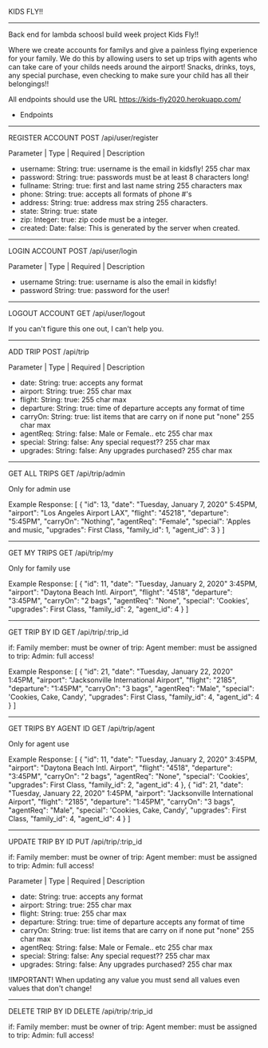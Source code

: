KIDS FLY!!

---

Back end for lambda schoosl build week project Kids Fly!!

Where we create accounts for familys and give a painless flying experience for your family. We do this by allowing users to set up trips with agents who can take care of your childs needs around the airport! Snacks, drinks, toys, any special purchase, even checking to make sure your child has all their belongings!!

All endpoints should use the URL https://kids-fly2020.herokuapp.com/

- Endpoints

---

REGISTER ACCOUNT
POST /api/user/register

Parameter | Type | Required | Description

- username: String: true: username is the email in kidsfly! 255 char max
- password: String: true: passwords must be at least 8 characters long!
- fullname: String: true: first and last name string 255 characters max
- phone: String: true: accepts all formats of phone #'s
- address: String: true: address max string 255 characters.
- state: String: true: state
- zip: Integer: true: zip code must be a integer.
- created: Date: false: This is generated by the server when created.

---

LOGIN ACCOUNT
POST /api/user/login

Parameter | Type | Required | Description

- username String: true: username is also the email in kidsfly!
- password String: true: password for the user!

---

LOGOUT ACCOUNT
GET /api/user/logout

If you can't figure this one out, I can't help you.

---

ADD TRIP
POST /api/trip

Parameter | Type | Required | Description

- date: String: true: accepts any format
- airport: String: true: 255 char max
- flight: String: true: 255 char max
- departure: String: true: time of departure accepts any format of time
- carryOn: String: true: list items that are carry on if none put "none" 255 char max
- agentReq: String: false: Male or Female.. etc 255 char max
- special: String: false: Any special request?? 255 char max
- upgrades: String: false: Any upgrades purchased? 255 char max

---

GET ALL TRIPS
GET /api/trip/admin

Only for admin use

Example Response:
[
{
"id": 13,
"date": "Tuesday, January 7, 2020" 5:45PM,
"airport": "Los Angeles Airport LAX",
"flight": "45218",
"departure": "5:45PM",
"carryOn": "Nothing",
"agentReq": "Female",
"special": 'Apples and music,
"upgrades": First Class,
"family_id": 1,
"agent_id": 3
}
]

---

GET MY TRIPS
GET /api/trip/my

Only for family use

Example Response:
[
{
"id": 11,
"date": "Tuesday, January 2, 2020" 3:45PM,
"airport": "Daytona Beach Intl. Airport",
"flight": "4518",
"departure": "3:45PM",
"carryOn": "2 bags",
"agentReq": "None",
"special": 'Cookies',
"upgrades": First Class,
"family_id": 2,
"agent_id": 4
}
]

---

GET TRIP BY ID
GET /api/trip/:trip_id

if:
Family member: must be owner of trip:
Agent member: must be assigned to trip:
Admin: full access!

Example Response:
[
{
"id": 21,
"date": "Tuesday, January 22, 2020" 1:45PM,
"airport": "Jacksonville International Airport",
"flight": "2185",
"departure": "1:45PM",
"carryOn": "3 bags",
"agentReq": "Male",
"special": 'Cookies, Cake, Candy',
"upgrades": First Class,
"family_id": 4,
"agent_id": 4
}
]

---

GET TRIPS BY AGENT ID
GET /api/trip/agent

Only for agent use

Example Response:
[
{
"id": 11,
"date": "Tuesday, January 2, 2020" 3:45PM,
"airport": "Daytona Beach Intl. Airport",
"flight": "4518",
"departure": "3:45PM",
"carryOn": "2 bags",
"agentReq": "None",
"special": 'Cookies',
"upgrades": First Class,
"family_id": 2,
"agent_id": 4
},
{
"id": 21,
"date": "Tuesday, January 22, 2020" 1:45PM,
"airport": "Jacksonville International Airport",
"flight": "2185",
"departure": "1:45PM",
"carryOn": "3 bags",
"agentReq": "Male",
"special": 'Cookies, Cake, Candy',
"upgrades": First Class,
"family_id": 4,
"agent_id": 4
}
]

---

UPDATE TRIP BY ID
PUT /api/trip/:trip_id

if:
Family member: must be owner of trip:
Agent member: must be assigned to trip:
Admin: full access!

Parameter | Type | Required | Description

- date: String: true: accepts any format
- airport: String: true: 255 char max
- flight: String: true: 255 char max
- departure: String: true: time of departure accepts any format of time
- carryOn: String: true: list items that are carry on if none put "none" 255 char max
- agentReq: String: false: Male or Female.. etc 255 char max
- special: String: false: Any special request?? 255 char max
- upgrades: String: false: Any upgrades purchased? 255 char max

!IMPORTANT! When updating any value you must send all values even values that don't change!

---

DELETE TRIP BY ID
DELETE /api/trip/:trip_id

if:
Family member: must be owner of trip:
Agent member: must be assigned to trip:
Admin: full access!
